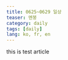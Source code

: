 ```yaml
---
title: 0625~0629 일상
teaser: 멘붕
category: daily
tags: [daily]
lang: ko, fr, en
---
```


this is test article
